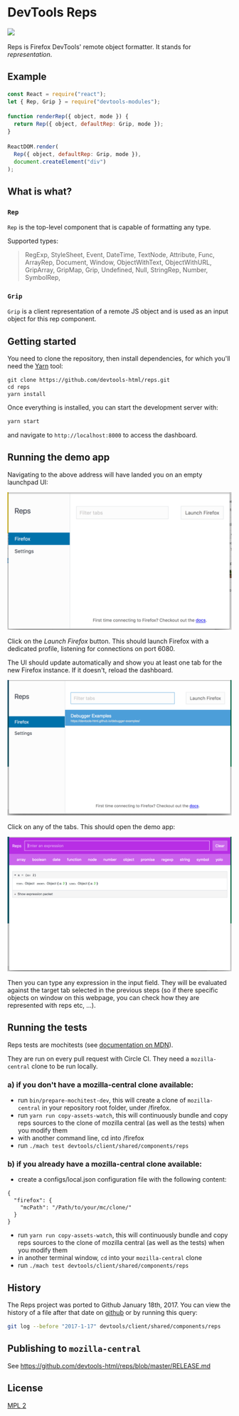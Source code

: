 # DevTools Reps

![](http://g.recordit.co/IxhfRP8pNf.gif)

Reps is Firefox DevTools' remote object formatter. It stands for *representation*.


## Example

```js
const React = require("react");
let { Rep, Grip } = require("devtools-modules");

function renderRep({ object, mode }) {
  return Rep({ object, defaultRep: Grip, mode });
}

ReactDOM.render(
  Rep({ object, defaultRep: Grip, mode }),
  document.createElement("div")
);
```

## What is what?

### `Rep`

`Rep` is the top-level component that is capable of formatting any type.

Supported types:
> RegExp, StyleSheet, Event, DateTime, TextNode, Attribute, Func, ArrayRep, Document, Window, ObjectWithText, ObjectWithURL, GripArray, GripMap, Grip, Undefined, Null, StringRep, Number, SymbolRep,


### `Grip`

`Grip` is a client representation of a remote JS object and is used as an input object for this rep component.


## Getting started

You need to clone the repository, then install dependencies, for which you'll need the [Yarn](https://yarnpkg.com/en/) tool:

```
git clone https://github.com/devtools-html/reps.git
cd reps
yarn install
```

Once everything is installed, you can start the development server with:

```bash
yarn start
```

and navigate to ```http://localhost:8000``` to access the dashboard.

## Running the demo app

Navigating to the above address will have landed you on an empty launchpad UI:

![Image of empty launchpad](./assets/images/empty-launchpad.png)


Click on the *Launch Firefox* button. This should launch Firefox with a dedicated profile, listening for connections on port 6080.

The UI should update automatically and show you at least one tab for the new Firefox instance. If it doesn't, reload the dashboard.

![Image of launchpad](./assets/images/launchpad-app.png)

Click on any of the tabs. This should open the demo app:

![Image of demo app](./assets/images/demo-app.png)

Then you can type any expression in the input field. They will be evaluated against the target tab selected in the previous steps (so if there specific objects on window on this webpage, you can check how they are represented with reps etc, ...).

## Running the tests

Reps tests are mochitests (see [documentation on MDN](https://developer.mozilla.org/en-US/docs/Mozilla/Projects/Mochitest)).

They are run on every pull request with Circle CI.
They need a `mozilla-central` clone to be run locally.

### a) if you don't have a mozilla-central clone available:

- run `bin/prepare-mochitest-dev`, this will create a clone of `mozilla-central` in your repository root folder, under /firefox.
- run `yarn run copy-assets-watch`, this will continuously bundle and copy reps sources to the clone of mozilla central (as well as the tests) when you modify them
- with another command line, cd into /firefox
- run `./mach test devtools/client/shared/components/reps`

### b) if you already have a mozilla-central clone available:

- create a configs/local.json configuration file with the following content:
```
{
  "firefox": {
    "mcPath": "/Path/to/your/mc/clone/"
  }
}
```
- run `yarn run copy-assets-watch`, this will continuously bundle and copy reps sources to the clone of mozilla central (as well as the tests) when you modify them
- in another terminal window, `cd` into your `mozilla-central` clone
- run `./mach test devtools/client/shared/components/reps`


## History

The Reps project was ported to Github January 18th, 2017. You can view the history of a file after that date on [github][history] or by running this query:

```bash
git log --before "2017-1-17" devtools/client/shared/components/reps
```

[history]: https://github.com/mozilla/gecko-dev/commits/master/devtools/client/shared/components/reps


## Publishing to `mozilla-central`

See https://github.com/devtools-html/reps/blob/master/RELEASE.md

## License

[MPL 2](https://github.com/devtools-html/reps/blob/master/LICENSE)
